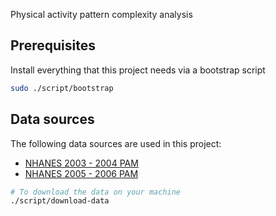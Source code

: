 Physical activity pattern complexity analysis

## Prerequisites

Install everything that this project needs via a bootstrap script

```bash
sudo ./script/bootstrap
```


## Data sources
The following data sources are used in this project:
- [NHANES 2003 - 2004 PAM](https://wwwn.cdc.gov/nchs/nhanes/search/datapage.aspx?Component=Examination&CycleBeginYear=2003)
- [NHANES 2005 - 2006 PAM](https://wwwn.cdc.gov/nchs/nhanes/search/datapage.aspx?Component=Examination&CycleBeginYear=2005)

```bash
# To download the data on your machine
./script/download-data
```

